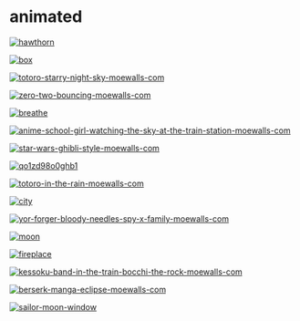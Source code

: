# animated

<a href="hawthorn.mp4"><img alt="hawthorn" src="hawthorn.mp4"></a>

<a href="box.gif"><img alt="box" src="box.gif"></a>

<a href="totoro-starry-night-sky-moewalls-com.mp4"><img alt="totoro-starry-night-sky-moewalls-com" src="totoro-starry-night-sky-moewalls-com.mp4"></a>

<a href="zero-two-bouncing-moewalls-com.mp4"><img alt="zero-two-bouncing-moewalls-com" src="zero-two-bouncing-moewalls-com.mp4"></a>

<a href="breathe.mp4"><img alt="breathe" src="breathe.mp4"></a>

<a href="anime-school-girl-watching-the-sky-at-the-train-station-moewalls-com.mp4"><img alt="anime-school-girl-watching-the-sky-at-the-train-station-moewalls-com" src="anime-school-girl-watching-the-sky-at-the-train-station-moewalls-com.mp4"></a>

<a href="star-wars-ghibli-style-moewalls-com.mp4"><img alt="star-wars-ghibli-style-moewalls-com" src="star-wars-ghibli-style-moewalls-com.mp4"></a>

<a href="qo1zd98o0ghb1.mp4"><img alt="qo1zd98o0ghb1" src="qo1zd98o0ghb1.mp4"></a>

<a href="totoro-in-the-rain-moewalls-com.mp4"><img alt="totoro-in-the-rain-moewalls-com" src="totoro-in-the-rain-moewalls-com.mp4"></a>

<a href="city.gif"><img alt="city" src="city.gif"></a>

<a href="yor-forger-bloody-needles-spy-x-family-moewalls-com.mp4"><img alt="yor-forger-bloody-needles-spy-x-family-moewalls-com" src="yor-forger-bloody-needles-spy-x-family-moewalls-com.mp4"></a>

<a href="moon.gif"><img alt="moon" src="moon.gif"></a>

<a href="fireplace.gif"><img alt="fireplace" src="fireplace.gif"></a>

<a href="kessoku-band-in-the-train-bocchi-the-rock-moewalls-com.mp4"><img alt="kessoku-band-in-the-train-bocchi-the-rock-moewalls-com" src="kessoku-band-in-the-train-bocchi-the-rock-moewalls-com.mp4"></a>

<a href="berserk-manga-eclipse-moewalls-com.mp4"><img alt="berserk-manga-eclipse-moewalls-com" src="berserk-manga-eclipse-moewalls-com.mp4"></a>

<a href="sailor-moon-window.gif"><img alt="sailor-moon-window" src="sailor-moon-window.gif"></a>

